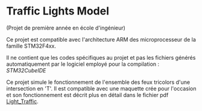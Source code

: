 # Traffic Lights Model

(Projet de première année en école d'ingénieur)

Ce projet est compatible avec l'architecture ARM des microprocesseur de la famille STM32F4xx.

Il ne contient que les codes spécifiques au projet et pas les fichiers générés automatiquement par le logiciel employé pour la compilation : *STM32CubeIDE*

Ce projet simule le fonctionnement de l'ensemble des feux tricolors d'une intersection en 'T'. Il est compatible avec une maquette crée pour l'occasion et son fonctionnement est décrit plus en détail dans le fichier pdf [Light_Traffic](Light_Traffic.pdf).

